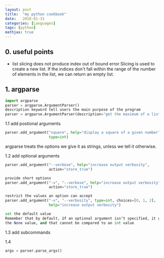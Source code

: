 ```yaml
---
layout: post
title:  "my python cookbook"
date:   2018-01-31
categories: [Languages]
tags: [python]
mathjax: true
---
```

## 0. useful points

* list slicing does not produce index out of bound error
    Slicing is used to create a new list. If the indices don't fall within the
    range of the number of elements in the list, we can return an empty list.

## 1. argparse

```python
import argparse
parser = argparse.ArgumentParser()
description keyword tell users the main purpose of the program
parser = argparse.ArgumentParser(description="get the maximum of a list")
```

1.1 add postional arguments

```python
parser.add_argument("square", help="display a square of a given number",
                    type=int)
```

argparse treats the options we give it as strings, unless we tell it
otherwise.

1.2 add optional arguments

```python
parser.add_argument("--verbose", help="increase output verbosity",
                    action="store_true")

provide short options
parser.add_argument("-v", "--verbose", help="increase output verbosity",
                    action="store_true")

restrict the values an option can accept
parser.add_argument("-v", "--verbosity", type=int, choices=[0, 1, 2],
                    help="increase output verbosity")

set the default value
Remember that by default, if an optional argument isn’t specified, it gets
the None value, and that cannot be compared to an int value
```

1.3 add subcommands

1.4 
```python
args = parser.parse_args()
```




